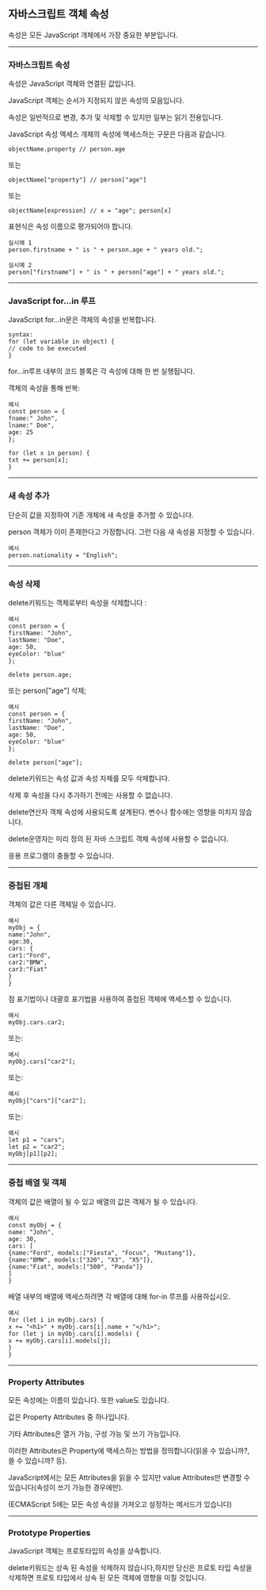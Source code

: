 ## 자바스크립트 객체 속성

속성은 모든 JavaScript 개체에서 가장 중요한 부분입니다.

---

### 자바스크립트 속성

속성은 JavaScript 객체와 연결된 값입니다.

JavaScript 객체는 순서가 지정되지 않은 속성의 모음입니다.

속성은 일반적으로 변경, 추가 및 삭제할 수 있지만 일부는 읽기 전용입니다.

JavaScript 속성 액세스
개체의 속성에 액세스하는 구문은 다음과 같습니다.

    objectName.property // person.age

또는

    objectName["property"] // person["age"]

또는

    objectName[expression] // x = "age"; person[x]

표현식은 속성 이름으로 평가되어야 합니다.

    실시예 1
    person.firstname + " is " + person.age + " years old.";

    실시예 2
    person["firstname"] + " is " + person["age"] + " years old.";

---

### JavaScript for...in 루프

JavaScript for...in문은 객체의 속성을 반복합니다.

    syntax:
    for (let variable in object) {
    // code to be executed
    }

for...in루프 내부의 코드 블록은 각 속성에 대해 한 번 실행됩니다.

객체의 속성을 통해 반복:

    예시
    const person = {
    fname:" John",
    lname:" Doe",
    age: 25
    };

    for (let x in person) {
    txt += person[x];
    }

---

### 새 속성 추가

단순히 값을 지정하여 기존 개체에 새 속성을 추가할 수 있습니다.

person 객체가 이미 존재한다고 가정합니다. 그런 다음 새 속성을 지정할 수 있습니다.

    예시
    person.nationality = "English";

---

### 속성 삭제

delete키워드는 객체로부터 속성을 삭제합니다 :

    예시
    const person = {
    firstName: "John",
    lastName: "Doe",
    age: 50,
    eyeColor: "blue"
    };

    delete person.age;

또는 person["age"] 삭제;

    예시
    const person = {
    firstName: "John",
    lastName: "Doe",
    age: 50,
    eyeColor: "blue"
    };

    delete person["age"];

delete키워드는 속성 값과 속성 자체를 모두 삭제합니다.

삭제 후 속성을 다시 추가하기 전에는 사용할 수 없습니다.

delete연산자 객체 속성에 사용되도록 설계된다. 변수나 함수에는 영향을 미치지 않습니다.

delete운영자는 미리 정의 된 자바 스크립트 객체 속성에 사용할 수 없습니다.

응용 프로그램이 충돌할 수 있습니다.

---

### 중첩된 개체

객체의 값은 다른 객체일 수 있습니다.

    예시
    myObj = {
    name:"John",
    age:30,
    cars: {
    car1:"Ford",
    car2:"BMW",
    car3:"Fiat"
    }
    }

점 표기법이나 대괄호 표기법을 사용하여 중첩된 객체에 액세스할 수 있습니다.

    예시
    myObj.cars.car2;

또는:

    예시
    myObj.cars["car2"];

또는:

    예시
    myObj["cars"]["car2"];

또는:

    예시
    let p1 = "cars";
    let p2 = "car2";
    myObj[p1][p2];

---

### 중첩 배열 및 객체

객체의 값은 배열이 될 수 있고 배열의 값은 객체가 될 수 있습니다.

    예시
    const myObj = {
    name: "John",
    age: 30,
    cars: [
    {name:"Ford", models:["Fiesta", "Focus", "Mustang"]},
    {name:"BMW", models:["320", "X3", "X5"]},
    {name:"Fiat", models:["500", "Panda"]}
    ]
    }

배열 내부의 배열에 액세스하려면 각 배열에 대해 for-in 루프를 사용하십시오.

    예시
    for (let i in myObj.cars) {
    x += "<h1>" + myObj.cars[i].name + "</h1>";
    for (let j in myObj.cars[i].models) {
    x += myObj.cars[i].models[j];
    }
    }

---

### Property Attributes

모든 속성에는 이름이 있습니다. 또한 value도 있습니다.

값은 Property Attributes 중 하나입니다.

기타 Attributes은 열거 가능, 구성 가능 및 쓰기 가능입니다.

이러한 Attributes은 Property에 액세스하는 방법을 정의합니다(읽을 수 있습니까?, 쓸 수 있습니까? 등).

JavaScript에서는 모든 Attributes을 읽을 수 있지만 value Attributes만 변경할 수 있습니다(속성이 쓰기 가능한 경우에만).

(ECMAScript 5에는 모든 속성 속성을 가져오고 설정하는 메서드가 있습니다)

---

### Prototype Properties

JavaScript 객체는 프로토타입의 속성을 상속합니다.

delete키워드는 상속 된 속성을 삭제하지 않습니다,하지만 당신은 프로토 타입 속성을 삭제하면 프로토 타입에서 상속 된 모든 객체에 영향을 미칠 것입니다.
